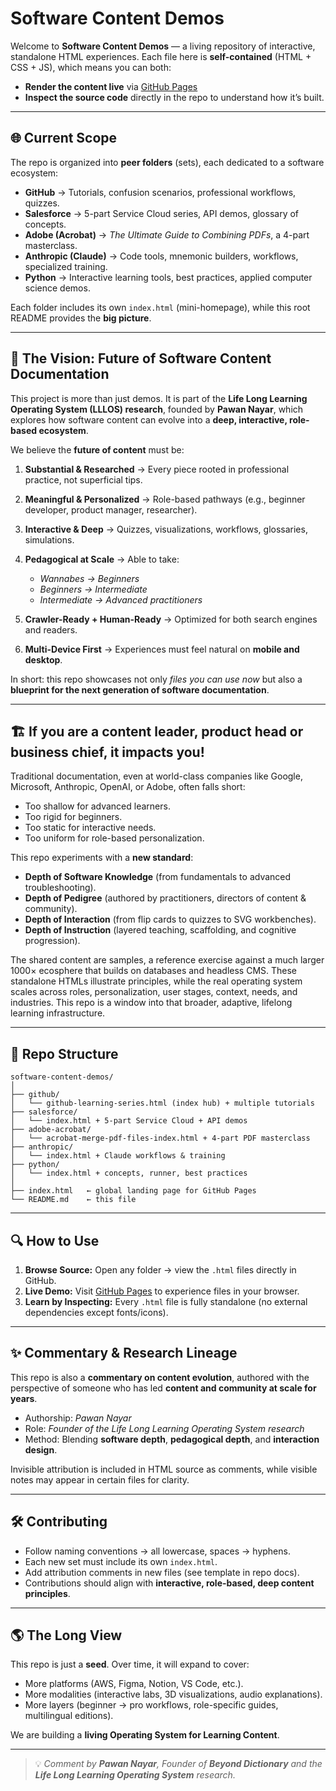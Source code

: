 # Software Content Demos

Welcome to **Software Content Demos** — a living repository of interactive, standalone HTML experiences. Each file here is **self-contained** (HTML + CSS + JS), which means you can both:

* **Render the content live** via [GitHub Pages](https://username.github.io/software-content-demos/)
* **Inspect the source code** directly in the repo to understand how it’s built.

---

## 🌐 Current Scope

The repo is organized into **peer folders** (sets), each dedicated to a software ecosystem:

* **GitHub** → Tutorials, confusion scenarios, professional workflows, quizzes.
* **Salesforce** → 5-part Service Cloud series, API demos, glossary of concepts.
* **Adobe (Acrobat)** → *The Ultimate Guide to Combining PDFs*, a 4-part masterclass.
* **Anthropic (Claude)** → Code tools, mnemonic builders, workflows, specialized training.
* **Python** → Interactive learning tools, best practices, applied computer science demos.

Each folder includes its own `index.html` (mini-homepage), while this root README provides the **big picture**.

---

## 🚀 The Vision: Future of Software Content Documentation

This project is more than just demos. It is part of the **Life Long Learning Operating System (LLLOS) research**, founded by **Pawan Nayar**, which explores how software content can evolve into a **deep, interactive, role-based ecosystem**.

We believe the **future of content** must be:

1. **Substantial & Researched** → Every piece rooted in professional practice, not superficial tips.
2. **Meaningful & Personalized** → Role-based pathways (e.g., beginner developer, product manager, researcher).
3. **Interactive & Deep** → Quizzes, visualizations, workflows, glossaries, simulations.
4. **Pedagogical at Scale** → Able to take:

   * *Wannabes → Beginners*
   * *Beginners → Intermediate*
   * *Intermediate → Advanced practitioners*
5. **Crawler-Ready + Human-Ready** → Optimized for both search engines and readers.
6. **Multi-Device First** → Experiences must feel natural on **mobile and desktop**.

In short: this repo showcases not only *files you can use now* but also a **blueprint for the next generation of software documentation**.

---

## 🏗 If you are a content leader, product head or business chief, it impacts you!

Traditional documentation, even at world-class companies like Google, Microsoft, Anthropic, OpenAI, or Adobe, often falls short:

* Too shallow for advanced learners.
* Too rigid for beginners.
* Too static for interactive needs.
* Too uniform for role-based personalization.

This repo experiments with a **new standard**:

* **Depth of Software Knowledge** (from fundamentals to advanced troubleshooting).
* **Depth of Pedigree** (authored by practitioners, directors of content & community).
* **Depth of Interaction** (from flip cards to quizzes to SVG workbenches).
* **Depth of Instruction** (layered teaching, scaffolding, and cognitive progression).

The shared content are samples, a reference exercise against a much larger 1000× ecosphere that builds on databases and headless CMS. These standalone HTMLs illustrate principles, while the real operating system scales across roles, personalization, user stages, context, needs, and industries. This repo is a window into that broader, adaptive, lifelong learning infrastructure.

---

## 📂 Repo Structure

```
software-content-demos/
│
├── github/
│   └── github-learning-series.html (index hub) + multiple tutorials
├── salesforce/
│   └── index.html + 5-part Service Cloud + API demos
├── adobe-acrobat/
│   └── acrobat-merge-pdf-files-index.html + 4-part PDF masterclass
├── anthropic/
│   └── index.html + Claude workflows & training
├── python/
│   └── index.html + concepts, runner, best practices
│
├── index.html   ← global landing page for GitHub Pages
└── README.md    ← this file
```

---

## 🔍 How to Use

1. **Browse Source:** Open any folder → view the `.html` files directly in GitHub.
2. **Live Demo:** Visit [GitHub Pages](https://username.github.io/software-content-demos/) to experience files in your browser.
3. **Learn by Inspecting:** Every `.html` file is fully standalone (no external dependencies except fonts/icons).

---

## ✨ Commentary & Research Lineage

This repo is also a **commentary on content evolution**, authored with the perspective of someone who has led **content and community at scale for years**.

* Authorship: *Pawan Nayar*
* Role: *Founder of the Life Long Learning Operating System research*
* Method: Blending **software depth**, **pedagogical depth**, and **interaction design**.

Invisible attribution is included in HTML source as comments, while visible notes may appear in certain files for clarity.

---

## 🛠 Contributing

* Follow naming conventions → all lowercase, spaces → hyphens.
* Each new set must include its own `index.html`.
* Add attribution comments in new files (see template in repo docs).
* Contributions should align with **interactive, role-based, deep content principles**.

---

## 🌎 The Long View

This repo is just a **seed**. Over time, it will expand to cover:

* More platforms (AWS, Figma, Notion, VS Code, etc.).
* More modalities (interactive labs, 3D visualizations, audio explanations).
* More layers (beginner → pro workflows, role-specific guides, multilingual editions).

We are building a **living Operating System for Learning Content**.

---

> 💡 *Comment by **Pawan Nayar**, Founder of **Beyond Dictionary** and the **Life Long Learning Operating System** research.*
